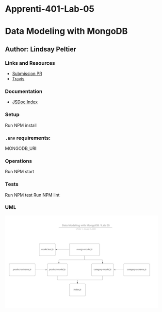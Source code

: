 # Apprenti-401-Lab-05

# Data Modeling with MongoDB

## Author: Lindsay Peltier

### Links and Resources

- [Submission PR](https://github.com/LindsayPeltier-401-advanced-javascript/Apprenti-401-Lab-05/pull/1)
- [Travis](https://www.travis-ci.com/LindsayPeltier-401-advanced-javascript/Apprenti-401-Lab-05)

### Documentation

- [JSDoc Index](./docs/index.html)

### Setup

Run NPM install

### `.env` requirements:

MONGODB_URI

### Operations

Run NPM start

### Tests

Run NPM test
Run NPM lint

### UML

![](./assets/Lab05UML.jpeg)
